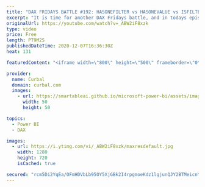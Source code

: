 ```yaml
---
title: "DAX FRIDAYS BATTLE #192: HASONEFILTER vs HASONEVALUE vs ISFILTERED vs ISCROSSFILTERED"
excerpt: "It is time for another DAX Fridays battle, and in todays episode I am going to show you the difference between HASONEFILTER, HASONEVALUE, ISFILTERED and ISCROSSFILTERED.  ENJOY!!  Here you can download all the pbix file 192 AT: https://curbal.com/donwload-center\r \r SUBSCRIBE to learn more about Power"
originalUrl: https://youtube.com/watch?v=_ABW2iF8xzk
type: video
price: Free
length: PT9M2S
publishedDateTime: 2020-12-07T16:36:30Z
heat: 131

featuredContent: "<iframe width=\"800\" height=\"500\" frameborder=\"0\" src=\"https://www.youtube.com/embed/_ABW2iF8xzk\" allow=\"accelerometer; autoplay; encrypted-media; gyroscope; picture-in-picture\" allowfullscreen></iframe>"

provider:
  name: Curbal
  domain: curbal.com
  images:
    - url: https://smartableai.github.io/microsoft-power-bi/assets/images/organizations/curbal.com-50x50.jpg
      width: 50
      height: 50

topics:
  - Power BI
  - DAX

images:
  - url: https://i.ytimg.com/vi/_ABW2iF8xzk/maxresdefault.jpg
    width: 1280
    height: 720
    isCached: true

secured: "rcm5Di2YqEa/OFmHDVbLb95OY5XjGBk2I4rpgmoeKdz1lgjunQJY2BTMeicnY9WLoJTKFL9+zf5YrEBvxkxNr5Zh6vDRloJzUUVAxrYuIFQl8fKwb9Ddg94Bbx8Iq+M3if1D2Pgcsc6pF2HyZgSaAeUqvsZCB3twhrxNazU6r6+1ZAskLCJmUPbB1xBKWH0eEz6A/PRtaDv2RqWeXQDYUZG163GP6NXIChk8vn/+elgdV9ojezGyJyLPq+406u+iL4xysJ2kleSqimOmhalIAYozl864L1MJHNWzT3u4xODDcr5T63nizXz79I+NNDuwrgon2SmF0NczbAM9flTaIw10bL2jxTzGBPXLOPN+cSyc/pubH7C5SOmReAdVIZquPXjM0SavlhtAalnK+wPraUNuq/taGYz5QVxxdaAoZ70=;Fq2Zh3f1zQQiDz79CNHh5Q=="
---
```


